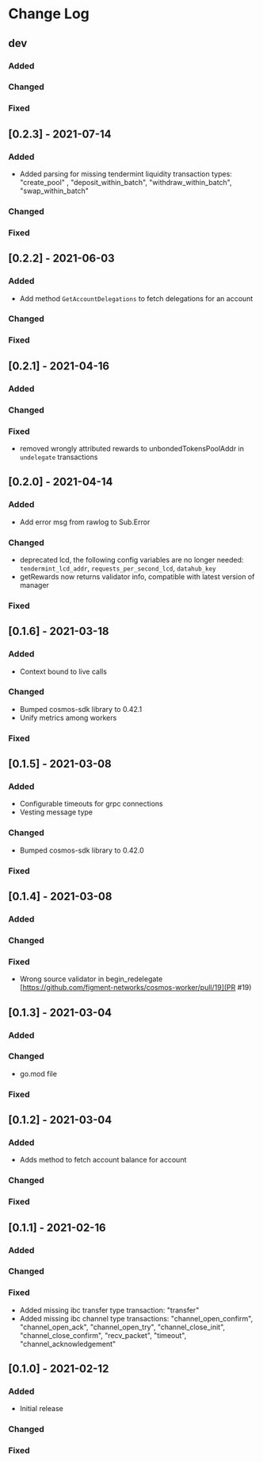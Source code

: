# Change Log

## dev
### Added
### Changed
### Fixed
## [0.2.3] - 2021-07-14

### Added
- Added parsing for missing tendermint liquidity transaction types:     "create_pool" , "deposit_within_batch", "withdraw_within_batch", "swap_within_batch"

### Changed
### Fixed
## [0.2.2] - 2021-06-03

### Added
- Add method `GetAccountDelegations` to fetch delegations for an account

### Changed
### Fixed

## [0.2.1] - 2021-04-16

### Added

### Changed
### Fixed
- removed wrongly attributed rewards to unbondedTokensPoolAddr in `undelegate` transactions

## [0.2.0] - 2021-04-14

### Added
- Add error msg from rawlog to Sub.Error
### Changed
- deprecated lcd, the following config variables are no longer needed: `tendermint_lcd_addr`, `requests_per_second_lcd`, `datahub_key`
- getRewards now returns validator info, compatible with latest version of manager
### Fixed

## [0.1.6] - 2021-03-18

### Added
- Context bound to live calls

### Changed
- Bumped cosmos-sdk library to 0.42.1
- Unify metrics among workers
### Fixed

## [0.1.5] - 2021-03-08

### Added
- Configurable timeouts for grpc connections
- Vesting message type

### Changed
- Bumped cosmos-sdk library to 0.42.0
### Fixed


## [0.1.4] - 2021-03-08

### Added
### Changed
### Fixed
- Wrong source validator in begin_redelegate [https://github.com/figment-networks/cosmos-worker/pull/19](PR #19)


## [0.1.3] - 2021-03-04

### Added
### Changed
- go.mod file
### Fixed

## [0.1.2] - 2021-03-04

### Added
- Adds method to fetch account balance for account
### Changed
### Fixed

## [0.1.1] - 2021-02-16

### Added

### Changed
### Fixed
- Added missing ibc transfer type transaction: "transfer"
- Added missing ibc channel type transactions: "channel_open_confirm", "channel_open_ack", "channel_open_try", "channel_close_init", "channel_close_confirm", "recv_packet", "timeout", "channel_acknowledgement"

## [0.1.0] - 2021-02-12

### Added
- Initial release

### Changed
### Fixed
